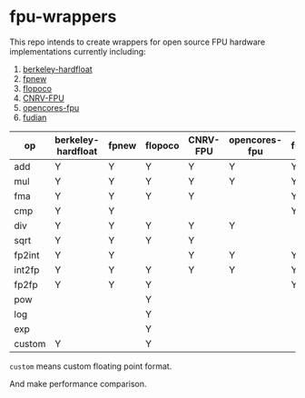 # fpu-wrappers

This repo intends to create wrappers for open source FPU hardware implementations currently including:

1. [berkeley-hardfloat](https://github.com/ucb-bar/berkeley-hardfloat)
2. [fpnew](https://github.com/pulp-platform/fpnew)
3. [flopoco](http://flopoco.gforge.inria.fr/)
4. [CNRV-FPU](https://github.com/cnrv/CNRV-FPU)
5. [opencores-fpu](https://github.com/jiegec/opencores-fpu)
6. [fudian](https://github.com/OpenXiangShan/fudian)

| op     | berkeley-hardfloat | fpnew | flopoco | CNRV-FPU | opencores-fpu | fudian |
| ------ | ------------------ | ----- | ------- | -------- | ------------- | ------ |
| add    | Y                  | Y     | Y       | Y        | Y             | Y      |
| mul    | Y                  | Y     | Y       | Y        | Y             | Y      |
| fma    | Y                  | Y     | Y       | Y        |               | Y      |
| cmp    | Y                  | Y     |         |          |               | Y      |
| div    | Y                  | Y     | Y       | Y        | Y             |        |
| sqrt   | Y                  | Y     | Y       | Y        |               |        |
| fp2int | Y                  | Y     |         | Y        | Y             | Y      |
| int2fp | Y                  | Y     | Y       | Y        | Y             | Y      |
| fp2fp  | Y                  | Y     | Y       |          |               | Y      |
| pow    |                    |       | Y       |          |               |        |
| log    |                    |       | Y       |          |               |        |
| exp    |                    |       | Y       |          |               |        |
| custom | Y                  |       | Y       |          |               |        |

`custom` means custom floating point format.

And make performance comparison.